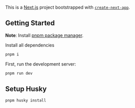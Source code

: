This is a [Next.js](https://nextjs.org/) project bootstrapped with [`create-next-app`](https://github.com/vercel/next.js/tree/canary/packages/create-next-app).

## Getting Started

**Note**: Install [pnpm package manager](https://pnpm.io/installation).

Install all dependencies

```bash
pnpm i
```

First, run the development server:

```bash
pnpm run dev
```

## Setup Husky

```bash
pnpm husky install
```
